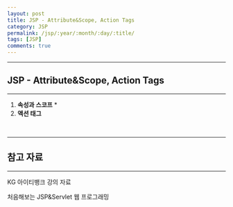 ```yaml
---
layout: post
title: JSP - Attribute&Scope, Action Tags
category: JSP
permalink: /jsp/:year/:month/:day/:title/
tags: [JSP]
comments: true
---
```


---

## JSP - Attribute&Scope, Action Tags

---

1. **속성과 스코프**
   * 
2. **액션 태그**

<br>

---

## 참고 자료

---

KG 아이티뱅크 강의 자료

처음해보는 JSP&Servlet 웹 프로그래밍